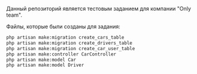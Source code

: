 Данный репозиторий является тестовым заданием для компании "Only team". 


Файлы, которые были созданы для задания:
```bash
php artisan make:migration create_cars_table
php artisan make:migration create_drivers_table
php artisan make:migration create_car_user_table
php artisan make:controller CarController
php artisan make:model Car
php artisan make:model Driver
```